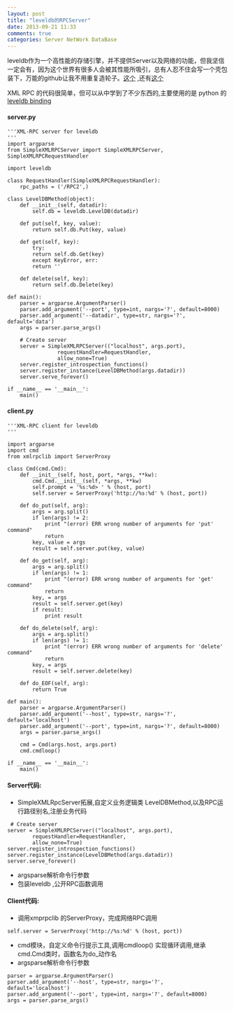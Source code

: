 ```yaml
---
layout: post
title: "leveldb的RPCServer"
date: 2013-09-21 11:33
comments: true
categories: Server NetWork DataBase
---
```

leveldb作为一个高性能的存储引擎，并不提供Server以及网络的功能，但我坚信一定会有，因为这个世界有很多人会被其性能所吸引，总有人忍不住会写一个壳包装下，万能的github让我不用重复造轮子。[这个](https://github.com/srinikom/leveldb-server) ,还有[这个](https://github.com/quiver/leveldb-rpc/)

XML RPC 的代码很简单，但可以从中学到了不少东西的,主要使用的是 python 的[leveldb binding](http://zheng-ji.info//blog/2013/09/21/leveldbben-di-cun-chu-yin-qing-jing-zhi-de-gong-ju/) 

#### server.py
```
'''XML-RPC server for leveldb
'''
import argparse
from SimpleXMLRPCServer import SimpleXMLRPCServer, SimpleXMLRPCRequestHandler

import leveldb

class RequestHandler(SimpleXMLRPCRequestHandler):
    rpc_paths = ('/RPC2',)

class LevelDBMethod(object):
    def __init__(self, datadir):
        self.db = leveldb.LevelDB(datadir)

    def put(self, key, value):
        return self.db.Put(key, value)

    def get(self, key):
        try:
        return self.db.Get(key)
        except KeyError, err:
        return ''

    def delete(self, key):
        return self.db.Delete(key)

def main():
    parser = argparse.ArgumentParser()
    parser.add_argument('--port', type=int, nargs='?', default=8000)
    parser.add_argument('--datadir', type=str, nargs='?', default='data')
    args = parser.parse_args()

    # Create server
    server = SimpleXMLRPCServer(("localhost", args.port),
                requestHandler=RequestHandler,
                allow_none=True)
    server.register_introspection_functions()
    server.register_instance(LevelDBMethod(args.datadir))
    server.serve_forever()

if __name__ == '__main__':
    main()
```
#### client.py

```
'''XML-RPC client for leveldb
'''

import argparse
import cmd
from xmlrpclib import ServerProxy

class Cmd(cmd.Cmd):
    def __init__(self, host, port, *args, **kw):
        cmd.Cmd.__init__(self, *args, **kw)
        self.prompt = '%s:%d> ' % (host, port)
        self.server = ServerProxy('http://%s:%d' % (host, port))

    def do_put(self, arg):
        args = arg.split()
        if len(args) != 2:
            print "(error) ERR wrong number of arguments for 'put' command"
            return
        key, value = args
        result = self.server.put(key, value)

    def do_get(self, arg):
        args = arg.split()
        if len(args) != 1:
            print "(error) ERR wrong number of arguments for 'get' command"
            return
        key, = args
        result = self.server.get(key)
        if result:
            print result

    def do_delete(self, arg):
        args = arg.split()
        if len(args) != 1:
            print "(error) ERR wrong number of arguments for 'delete' command"
            return
        key, = args
        result = self.server.delete(key)

    def do_EOF(self, arg):
        return True

def main():
    parser = argparse.ArgumentParser()
    parser.add_argument('--host', type=str, nargs='?', default='localhost')
    parser.add_argument('--port', type=int, nargs='?', default=8000)
    args = parser.parse_args()

    cmd = Cmd(args.host, args.port)
    cmd.cmdloop()

if __name__ == '__main__':
    main()

```

#### Server代码:
+ SimpleXMLRpcServer拓展,自定义业务逻辑类 LevelDBMethod,以及RPC运行路径别名,注册业务代码
```
 # Create server
server = SimpleXMLRPCServer(("localhost", args.port),
        requestHandler=RequestHandler,
        allow_none=True)
server.register_introspection_functions()
server.register_instance(LevelDBMethod(args.datadir))
server.serve_forever()
```
+ argsparse解析命令行参数 
+ 包装leveldb ,公开RPC函数调用


#### Client代码:
+ 调用xmprpclib 的ServerProxy，完成网络RPC调用
```
self.server = ServerProxy('http://%s:%d' % (host, port))
```
+ cmd模块，自定义命令行提示工具,调用cmdloop() 实现循环调用,继承cmd.Cmd类时，函数名为do_动作名
+ argsparse解析命令行参数 
```
parser = argparse.ArgumentParser()
parser.add_argument('--host', type=str, nargs='?', default='localhost')
parser.add_argument('--port', type=int, nargs='?', default=8000)
args = parser.parse_args()
```

